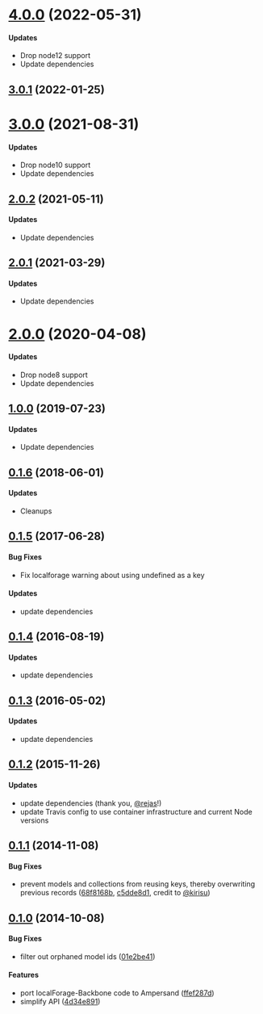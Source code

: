 <a name="4.0.0"></a>
# [4.0.0](https://github.com/Neofonie/ampersand-sync-localforage/compare/v3.0.1...v4.0.0) (2022-05-31)

#### Updates
  * Drop node12 support
  * Update dependencies


<a name="3.0.1"></a>
## [3.0.1](https://github.com/Neofonie/ampersand-sync-localforage/compare/v3.0.0...v3.0.1) (2022-01-25)


<a name="3.0.0"></a>
# [3.0.0](https://github.com/Neofonie/ampersand-sync-localforage/compare/v2.0.2...v3.0.0) (2021-08-31)

#### Updates
  * Drop node10 support
  * Update dependencies


<a name="2.0.2"></a>
## [2.0.2](https://github.com/Neofonie/ampersand-sync-localforage/compare/v2.0.1...v2.0.2) (2021-05-11)

#### Updates
  * Update dependencies


<a name="2.0.1"></a>
## [2.0.1](https://github.com/Neofonie/ampersand-sync-localforage/compare/v2.0.0...v2.0.1) (2021-03-29)

#### Updates
  * Update dependencies


<a name="1.0.0"></a>
# [2.0.0](https://github.com/Neofonie/ampersand-sync-localforage/compare/v1.0.0...v2.0.0) (2020-04-08)

#### Updates
  * Drop node8 support
  * Update dependencies
  
  
<a name="1.0.0"></a>
## [1.0.0](https://github.com/Neofonie/ampersand-sync-localforage/compare/v0.1.6...v1.0.0) (2019-07-23)

#### Updates
  * Update dependencies


<a name="0.1.6"></a>
## [0.1.6](https://github.com/Neofonie/ampersand-sync-localforage/compare/v0.1.5...v0.1.6) (2018-06-01)

#### Updates
  * Cleanups


<a name="0.1.5"></a>
## [0.1.5](https://github.com/Neofonie/ampersand-sync-localforage/compare/v0.1.4...v0.1.5) (2017-06-28)

#### Bug Fixes
  * Fix localforage warning about using undefined as a key

#### Updates
  * update dependencies 


<a name="0.1.4"></a>
## [0.1.4](https://github.com/Neofonie/ampersand-sync-localforage/compare/v0.1.3...v0.1.4) (2016-08-19)

#### Updates
  * update dependencies 


<a name="0.1.3"></a>
## [0.1.3](https://github.com/Neofonie/ampersand-sync-localforage/compare/v0.1.2...v0.1.3) (2016-05-02)

#### Updates
  * update dependencies 


<a name="0.1.2"></a>
## [0.1.2](https://github.com/Neofonie/ampersand-sync-localforage/compare/v0.1.1...v0.1.2) (2015-11-26)

#### Updates

  * update dependencies (thank you, [@rejas](https://github.com/rejas)!)
  * update Travis config to use container infrastructure and current Node versions


<a name="0.1.1"></a>
## [0.1.1](https://github.com/Neofonie/ampersand-sync-localforage/compare/v0.1.0...v0.1.1) (2014-11-08)

#### Bug Fixes

  * prevent models and collections from reusing keys, thereby overwriting previous records ([68f8168b](https://github.com/Neofonie/ampersand-sync-localforage/commit/68f8168bff8b402bc45fca6f7fe2855507ce3028), [c5dde8d1](https://github.com/garrettn/ampersand-sync-localforage/commit/c5dde8d1c5bf0ea03a0b59448eece753e1fc9662), credit to [@kirisu](https://github.com/kirisu))


<a name="0.1.0"></a>
## [0.1.0](https://github.com/Neofonie/ampersand-sync-localforage/tree/7aed305286f7d817b6249fa3a522ef7825df099e) (2014-10-08)

#### Bug Fixes

* filter out orphaned model ids ([01e2be41](https://github.com/Neofonie/ampersand-sync-localforage/commit/01e2be412183b60066f0bb849979b6175d888b40))

#### Features

* port localForage-Backbone code to Ampersand ([ffef287d](https://github.com/Neofonie/ampersand-sync-localforage/commit/ffef287d7a12bb3a33efcaebef4393bd88eaee44))
* simplify API ([4d34e891](https://github.com/Neofonie/ampersand-sync-localforage/commit/4d34e891b79f01df9dc16b577e85e8fb334541da))
